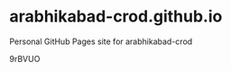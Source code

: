# arabhikabad-crod.github.io
Personal GitHub Pages site for arabhikabad-crod







































9rBVUO
